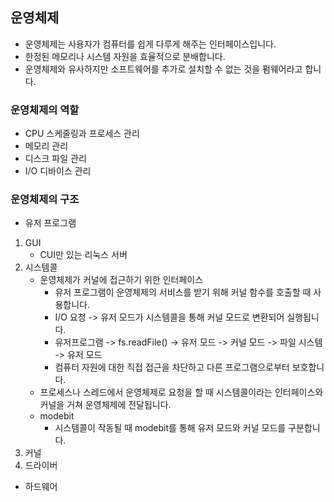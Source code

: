 ## 운영체제
- 운영체제는 사용자가 컴퓨터를 쉽게 다루게 해주는 인터페이스입니다.
- 한정된 메모리나 시스템 자원을 효율적으로 분배합니다.
- 운영체제와 유사하지만 소프트웨어를 추가로 설치할 수 없는 것을 펌웨어라고 합니다.

### 운영체제의 역할
- CPU 스케줄링과 프로세스 관리
- 메모리 관리
- 디스크 파일 관리
- I/O 디바이스 관리

### 운영체제의 구조
- 유저 프로그램
1. GUI
   - CUI만 있는 리눅스 서버
2. 시스템콜
   - 운영체제가 커널에 접근하기 위한 인터페이스
     - 유저 프로그램이 운영체제의 서비스를 받기 위해 커널 함수를 호출할 때 사용합니다. 
     - I/O 요청 -> 유저 모드가 시스템콜을 통해 커널 모드로 변환되어 실행됩니다.
     - 유저프로그램 -> fs.readFile() -> 유저 모드 -> 커널 모드 -> 파일 시스템 -> 유저 모드
     - 컴퓨터 자원에 대한 직접 접근을 차단하고 다른 프로그램으로부터 보호합니다.
   - 프로세스나 스레드에서 운영체제로 요청을 할 때 시스템콜이라는 인터페이스와 커널을 거쳐 운영체제에 전달됩니다.
   - modebit
     - 시스템콜이 작동될 때 modebit를 통해 유저 모드와 커널 모드를 구분합니다.
3. 커널
4. 드라이버
- 하드웨어




